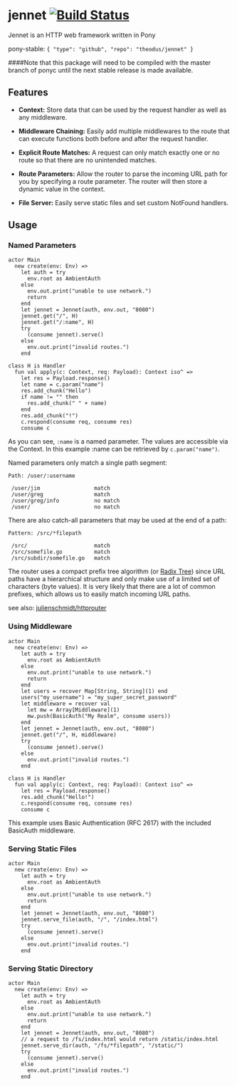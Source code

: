 # jennet [![Build Status](https://travis-ci.org/Theodus/jennet.svg?branch=master)](https://travis-ci.org/Theodus/jennet)

Jennet is an HTTP web framework written in Pony

pony-stable: `{ "type": "github", "repo": "theodus/jennet" }`

####Note that this package will need to be compiled with the master branch of ponyc until the next stable release is made available.

## Features
- **Context:** Store data that can be used by the request handler as well as any middleware.

- **Middleware Chaining:** Easily add multiple middlewares to the route that can execute functions both before and after the request handler.

- **Explicit Route Matches:** A request can only match exactly one or no route so that there are no unintended matches.

- **Route Parameters:** Allow the router to parse the incoming URL path for you by specifying a route parameter. The router will then store a dynamic value in the context.

- **File Server:** Easily serve static files and set custom NotFound handlers.

## Usage

### Named Parameters

```pony
actor Main
  new create(env: Env) =>
    let auth = try
      env.root as AmbientAuth
    else
      env.out.print("unable to use network.")
      return
    end
    let jennet = Jennet(auth, env.out, "8080")
    jennet.get("/", H)
    jennet.get("/:name", H)
    try
      (consume jennet).serve()
    else
      env.out.print("invalid routes.")
    end

class H is Handler
  fun val apply(c: Context, req: Payload): Context iso^ =>
    let res = Payload.response()
    let name = c.param("name")
    res.add_chunk("Hello")
    if name != "" then
      res.add_chunk(" " + name)
    end
    res.add_chunk("!")
    c.respond(consume req, consume res)
    consume c
```

As you can see, `:name` is a named parameter. The values are accessible via the Context. In this example :name can be retrieved by `c.param("name")`.

Named parameters only match a single path segment:
```
Path: /user/:username

 /user/jim                 match
 /user/greg                match
 /user/greg/info           no match
 /user/                    no match
```

There are also catch-all parameters that may be used at the end of a path:
```
Pattern: /src/*filepath

 /src/                     match
 /src/somefile.go          match
 /src/subdir/somefile.go   match
```

The router uses a compact prefix tree algorithm (or [Radix Tree](https://en.wikipedia.org/wiki/Radix_tree)) since URL paths have a hierarchical structure and only make use of a limited set of characters (byte values). It is very likely that there are a lot of common prefixes, which allows us to easily match incoming URL paths.

see also: [julienschmidt/httprouter](https://github.com/julienschmidt/httprouter)

### Using Middleware

```pony
actor Main
  new create(env: Env) =>
    let auth = try
      env.root as AmbientAuth
    else
      env.out.print("unable to use network.")
      return
    end
    let users = recover Map[String, String](1) end
    users("my_username") = "my_super_secret_password"
    let middleware = recover val
      let mw = Array[Middleware](1)
      mw.push(BasicAuth("My Realm", consume users))
    end
    let jennet = Jennet(auth, env.out, "8080")
    jennet.get("/", H, middleware)
    try
      (consume jennet).serve()
    else
      env.out.print("invalid routes.")
    end

class H is Handler
  fun val apply(c: Context, req: Payload): Context iso^ =>
    let res = Payload.response()
    res.add_chunk("Hello!")
    c.respond(consume req, consume res)
    consume c
```

This example uses Basic Authentication (RFC 2617) with the included BasicAuth middleware.

### Serving Static Files

```pony
actor Main
  new create(env: Env) =>
    let auth = try
      env.root as AmbientAuth
    else
      env.out.print("unable to use network.")
      return
    end
    let jennet = Jennet(auth, env.out, "8080")
    jennet.serve_file(auth, "/", "/index.html")
    try
      (consume jennet).serve()
    else
      env.out.print("invalid routes.")
    end
```

### Serving Static Directory

```pony
actor Main
  new create(env: Env) =>
    let auth = try
      env.root as AmbientAuth
    else
      env.out.print("unable to use network.")
      return
    end
    let jennet = Jennet(auth, env.out, "8080")
    // a request to /fs/index.html would return /static/index.html
    jennet.serve_dir(auth, "/fs/*filepath", "/static/")
    try
      (consume jennet).serve()
    else
      env.out.print("invalid routes.")
    end
```
